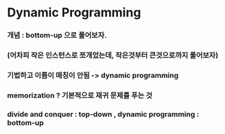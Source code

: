 # Dynamic Programming

### 개념 : bottom-up 으로 풀어보자.
###     (어차피 작은 인스턴스로 쪼개었는데, 작은것부터 큰것으로까지 풀어보자)

### 기법하고 이름이 매칭이 안됨 -> dynamic programming
### memorization ? 기본적으로 재귀 문제를 푸는 것
### divide and conquer : top-down , dynamic programming : bottom-up

